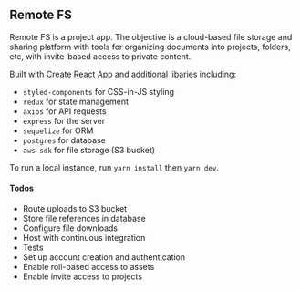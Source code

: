 ## Remote FS
Remote FS is a project app. The objective is a cloud-based file storage and sharing platform with tools for organizing documents into projects, folders, etc, with invite-based access to private content.

Built with [Create React App](https://github.com/facebookincubator/create-react-app) and additional libaries including:  

* `styled-components` for CSS-in-JS styling
* `redux` for state management
* `axios` for API requests
* `express` for the server
* `sequelize` for ORM
* `postgres` for database
* `aws-sdk` for file storage (S3 bucket)

To run a local instance, run `yarn install` then `yarn dev`.

#### Todos
* Route uploads to S3 bucket
* Store file references in database
* Configure file downloads
* Host with continuous integration
* Tests
* Set up account creation and authentication
* Enable roll-based access to assets
* Enable invite access to projects 